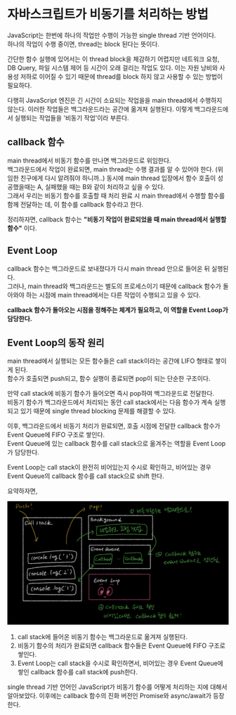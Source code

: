 # 자바스크립트가 비동기를 처리하는 방법

JavaScript는 한번에 하나의 작업만 수행이 가능한 single thread 기반 언어이다.<br/>
하나의 작업이 수행 중이면, thread는 block 된다는 뜻이다.

간단한 함수 실행에 있어서는 이 thread block을 체감하기 어렵지만 네트워크 요청, DB Query, 파일 시스템 제어 등 시간이 오래 걸리는 작업도 있다. 이는 자원 낭비와 사용성 저하로 이어질 수 있기 때문에 thread를 block 하지 않고 사용할 수 있는 방법이 필요하다.

다행히 JavaScript 엔진은 긴 시간이 소요되는 작업을을 main thread에서 수행하지 않는다. 이러한 작업들은 백그라운드라는 공간에 옮겨져 실행된다. 이렇게 백그라운드에서 실행되는 작업들을 '비동기 작업'이라 부른다.

## callback 함수

main thread에서 비동기 함수를 만나면 백그라운드로 위임한다. <br/>
백그라운드에서 작업이 완료되면, main thread는 수행 결과를 알 수 있어야 한다. (위임한 친구에게 다시 알려줘야 하니까..)
동시에 main thread 입장에서 함수 호출이 성공했을때는 A, 실패했을 때는 B와 같이 처리하고 싶을 수 있다. <br/>
그래서 우리는 비동기 함수를 호출할 때 처리 완료 시 main thread에서 수행할 함수를 함께 전달하는 데, 이 함수를 callback 함수라고 한다.

정리하자면, callback 함수는 **"비동기 작업이 완료되었을 때 main thread에서 실행할 함수"** 이다.

## Event Loop

callback 함수는 백그라운드로 보내졌다가 다시 main thread 안으로 들어온 뒤 실행된다. <br/> 그러나, main thread와 백그라운드는 별도의 프로세스이기 때문에 callback 함수가 돌아와야 하는 시점에 main thread에서는 다른 작업이 수행되고 있을 수 있다.

**callback 함수가 돌아오는 시점을 정해주는 체계가 필요하고, 이 역할을 Event Loop가 담당한다.**

## Event Loop의 동작 원리

main thread에서 실행되는 모든 함수들은 call stack이라는 공간에 LIFO 형태로 쌓이게 된다.<br/>
함수가 호출되면 push되고, 함수 실행이 종료되면 pop이 되는 단순한 구조이다.<br/>

만약 call stack에 비동기 함수가 들어오면 즉시 pop하여 백그라운드로 전달한다. <br/> 비동기 함수가 백그라운드에서 처리되는 동안 call stack에서는 다음 함수가 계속 실행되고 있기 때문에 single thread blocking 문제를 해결할 수 있다.

이후, 백그라운드에서 비동기 처리가 완료되면, 호출 시점에 전달한 callback 함수가 Event Queue에 FIFO 구조로 쌓인다.<br/> Event Queue에 있는 callback 함수를 call stack으로 옮겨주는 역할을 Event Loop가 담당한다.

Event Loop는 call stack이 완전히 비어있는지 수시로 확인하고, 비어있는 경우 Event Queue의 callback 함수를 call stack으로 shift 한다.

요약하자면,

![Event Loop](./images/event-loop.png)

1. call stack에 들어온 비동기 함수는 백그라운드로 옮겨져 실행된다.
2. 비동기 함수의 처리가 완료되면 callback 함수들은 Event Queue에 FIFO 구조로 쌓인다.
3. Event Loop는 call stack을 수시로 확인하면서, 비어있는 경우 Event Queue에 쌓인 callback 함수를 call stack에 push한다.

single thread 기반 언어인 JavaScript가 비동기 함수를 어떻게 처리하는 지에 대해서 알아보았다.
이후에는 callback 함수의 진화 버전인 Promise와 async/await가 등장한다.
